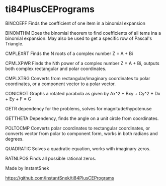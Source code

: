 # ti84PlusCEPrograms
BINCOEFF  Finds the coefficient of one item in a binomial expansion

BINOMTHM  Does the binomial theorem to find coefficients of all tems ina a binomial expansion. May also be used to get a specific row of Pascal's Triangle.

CMPLEXRT  Finds the N roots of a complex number Z = A + Bi

CPMLXPWR  Finds the Nth power of a complex number Z = A + Bi, outputs both complex rectangular and polar coordinates.

CMPLXTRG  Converts from rectangular/imaginary coordinates to polar coordinates, or a component vector to a polar vector.

CONICROT  Graphs a rotated parabola as given by Ax^2 + Bxy + Cy^2 + Dx + Ey + F = G

GETR      dependency for the problems, solves for magnitude/hypotenuse

GETTHETA  Dependency, finds the angle on a unit circle from coordinates.

POLTOCMP  Converts polar coordinates to rectangular coordinates, or converts vector from polar to component form, works in both radians and degrees.

QUADRATIC Solves a quadratic equation, works with imaginary zeros.

RATNLPOS  Finds all possible rational zeros.


Made by InstantSnek

https://github.com/InstantSnek/ti84PlusCEPrograms
